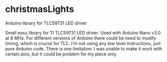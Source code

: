 # christmasLights
Arduino library for TLC59731 LED driver

Small easy library for TI TLC59731 LED driver. Used with Arduino Nano v3.0 at 8 MHz. 
For different versions of Arduino there could be need to modify timing, which is crucial for TLC.
I'm not using any low level instructions, just pure Arduino code. 
There is one limitation: I was unable to make it work with certain pins, but it could be problem for my piece only.
